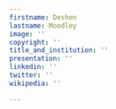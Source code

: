 ```yaml
---
firstname: Deshen
lastname: Moodley
image: ''
copyright: ''
title_and_institution: ''
presentation: ''
linkedin: ''
twitter: ''
wikipedia: ''

---
```

